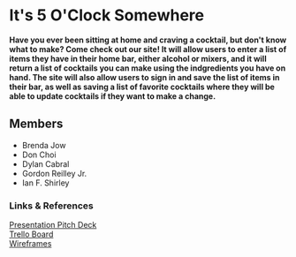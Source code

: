 # It's 5 O'Clock Somewhere

**Have you ever been sitting at home and craving a cocktail, but don't know what to make? Come check out our site! It will allow users to enter a list of items they have in their home bar, either alcohol or mixers, and it will return a list of cocktails you can make using the indgredients you have on hand. The site will also allow users to sign in and save the list of items in their bar, as well as saving a list of favorite cocktails where they will be able to update cocktails if they want to make a change.**

## Members

- Brenda Jow
- Don Choi
- Dylan Cabral
- Gordon Reilley Jr.
- Ian F. Shirley

### Links & References

[Presentation Pitch Deck](https://docs.google.com/presentation/d/1UmiJghxlB-vFz7o9l9rRSX3cgabhlFQUr6bnTTfseH0/edit?usp=sharing)<br>
[Trello Board](https://trello.com/b/oCAL1mup/301-final)<br>
[Wireframes]()<br>
